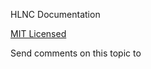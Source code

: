 ﻿HLNC Documentation


<p><a href="https://raw.githubusercontent.com/Heavenlode/HLNC/main/LICENSE" target="_blank" rel="noopener noreferrer">MIT Licensed</a></p>

Send comments on this topic to [](mailto:?Subject=HLNC%20Documentation)
